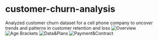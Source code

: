 # customer-churn-analysis
Analyzed customer churn dataset for a cell phone company to uncover trends and patterns in customer retention and loss
![Overview](Screenshot%202025-07-07%20at%203.36.57%E2%80%AFPM.png)
![Age Brackets](Screenshot%202025-07-07%20at%203.37.22%E2%80%AFPM.png)
![Data&Plans](Screenshot%202025-07-07%20at%203.37.41%E2%80%AFPM.png)
![Payment&Contract](Screenshot%202025-07-07%20at%203.38.34%E2%80%AFPM.png)

